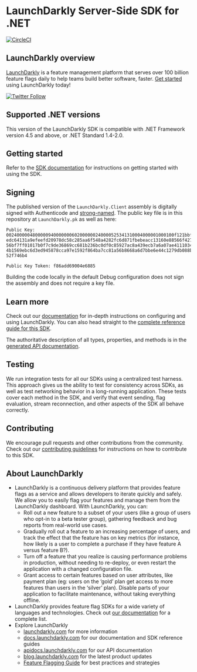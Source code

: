 # LaunchDarkly Server-Side SDK for .NET

[![CircleCI](https://circleci.com/gh/launchdarkly/dotnet-server-sdk/tree/master.svg?style=svg)](https://circleci.com/gh/launchdarkly/dotnet-server-sdk/tree/master)

## LaunchDarkly overview
[LaunchDarkly](https://www.launchdarkly.com) is a feature management platform that serves over 100 billion feature flags daily to help teams build better software, faster. [Get started](https://docs.launchdarkly.com/docs/getting-started) using LaunchDarkly today!
 
[![Twitter Follow](https://img.shields.io/twitter/follow/launchdarkly.svg?style=social&label=Follow&maxAge=2592000)](https://twitter.com/intent/follow?screen_name=launchdarkly)

## Supported .NET versions

This version of the LaunchDarkly SDK is compatible with .NET Framework version 4.5 and above, or .NET Standard 1.4-2.0.

## Getting started

Refer to the [SDK documentation](https://docs.launchdarkly.com/docs/dotnet-sdk-reference#section-getting-started) for instructions on getting started with using the SDK.

## Signing

The published version of the `LaunchDarkly.Client` assembly is digitally signed with Authenticode and [strong-named](https://docs.microsoft.com/en-us/dotnet/framework/app-domains/strong-named-assemblies). The public key file is in this repository at `LaunchDarkly.pk` as well as here:

```
Public Key:
0024000004800000940000000602000000240000525341310004000001000100f121bbf427e4d7
edc64131a9efeefd20978dc58c285aa6f548a4282fc6d871fbebeacc13160e88566f427497b625
56bf7ff01017b0f7c9de36869cc681b236bc0df0c85927ac8a439ecb7a6a07ae4111034e03042c
4b1569ebc6d3ed945878cca97e1592f864ba7cc81a56b8668a6d7bbe6e44c1279db088b0fdcc35
52f746b4

Public Key Token: f86add69004e6885
```

Building the code locally in the default Debug configuration does not sign the assembly and does not require a key file.

## Learn more

Check out our [documentation](https://docs.launchdarkly.com) for in-depth instructions on configuring and using LaunchDarkly. You can also head straight to the [complete reference guide for this SDK](https://docs.launchdarkly.com/docs/dotnet-sdk-reference).

The authoritative description of all types, properties, and methods is in the [generated API documentation](https://launchdarkly.github.io/dotnet-server-sdk/).

## Testing
 
We run integration tests for all our SDKs using a centralized test harness. This approach gives us the ability to test for consistency across SDKs, as well as test networking behavior in a long-running application. These tests cover each method in the SDK, and verify that event sending, flag evaluation, stream reconnection, and other aspects of the SDK all behave correctly.
 
## Contributing
 
We encourage pull requests and other contributions from the community. Check out our [contributing guidelines](CONTRIBUTING.md) for instructions on how to contribute to this SDK.

## About LaunchDarkly
 
* LaunchDarkly is a continuous delivery platform that provides feature flags as a service and allows developers to iterate quickly and safely. We allow you to easily flag your features and manage them from the LaunchDarkly dashboard.  With LaunchDarkly, you can:
    * Roll out a new feature to a subset of your users (like a group of users who opt-in to a beta tester group), gathering feedback and bug reports from real-world use cases.
    * Gradually roll out a feature to an increasing percentage of users, and track the effect that the feature has on key metrics (for instance, how likely is a user to complete a purchase if they have feature A versus feature B?).
    * Turn off a feature that you realize is causing performance problems in production, without needing to re-deploy, or even restart the application with a changed configuration file.
    * Grant access to certain features based on user attributes, like payment plan (eg: users on the ‘gold’ plan get access to more features than users in the ‘silver’ plan). Disable parts of your application to facilitate maintenance, without taking everything offline.
* LaunchDarkly provides feature flag SDKs for a wide variety of languages and technologies. Check out [our documentation](https://docs.launchdarkly.com/docs) for a complete list.
* Explore LaunchDarkly
    * [launchdarkly.com](https://www.launchdarkly.com/ "LaunchDarkly Main Website") for more information
    * [docs.launchdarkly.com](https://docs.launchdarkly.com/  "LaunchDarkly Documentation") for our documentation and SDK reference guides
    * [apidocs.launchdarkly.com](https://apidocs.launchdarkly.com/  "LaunchDarkly API Documentation") for our API documentation
    * [blog.launchdarkly.com](https://blog.launchdarkly.com/  "LaunchDarkly Blog Documentation") for the latest product updates
    * [Feature Flagging Guide](https://github.com/launchdarkly/featureflags/  "Feature Flagging Guide") for best practices and strategies